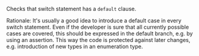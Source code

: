 Checks that switch statement has a `default` clause.

Rationale: It\'s usually a good idea to introduce a default case in
every switch statement. Even if the developer is sure that all currently
possible cases are covered, this should be expressed in the default
branch, e.g. by using an assertion. This way the code is protected
against later changes, e.g. introduction of new types in an enumeration
type.